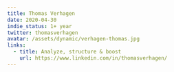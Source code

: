 ```yaml
---
title: Thomas Verhagen
date: 2020-04-30
indie_status: 1+ year
twitter: thomasverhagen
avatar: /assets/dynamic/verhagen-thomas.jpg
links:
  - title: Analyze, structure & boost
    url: https://www.linkedin.com/in/thomasverhagen/
---
```

